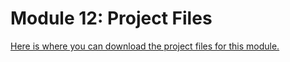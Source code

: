 # Module 12: Project Files

<p><a class="inline_disabled" href="https://www.dropbox.com/scl/fo/yniviw6iaaeomjuiwybic/h?rlkey=61lgu6bgoug1mopo3ww16ezq2&amp;dl=0" target="_blank">Here is where you can download the project files for this module.</a></p>